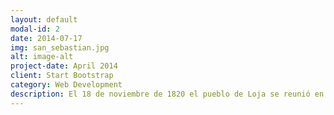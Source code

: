 ```yaml
---
layout: default
modal-id: 2
date: 2014-07-17
img: san_sebastian.jpg
alt: image-alt
project-date: April 2014
client: Start Bootstrap
category: Web Development
description: El 18 de noviembre de 1820 el pueblo de Loja se reunió en esta plaza para proclamar la Independencia de la Corona Española. En el centro del parque se levanta una torre de 32 m de altura, en cuya cumbre se encuentra un reloj de cuatro esferas y en su base encontramos cuatro relieves que indican los hechos más sobresalientes en la historia de Loja..
---
```

